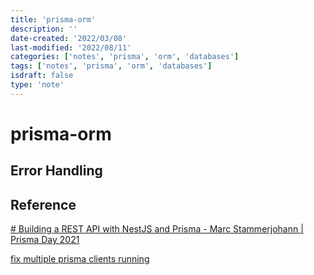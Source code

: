 ```yaml
---
title: 'prisma-orm'
description: ''
date-created: '2022/03/08'
last-modified: '2022/08/11'
categories: ['notes', 'prisma', 'orm', 'databases']
tags: ['notes', 'prisma', 'orm', 'databases']
isdraft: false
type: 'note'
---
```


# prisma-orm

## Error Handling

## Reference

[# Building a REST API with NestJS and Prisma - Marc Stammerjohann | Prisma Day 2021](https://www.youtube.com/watch?v=mmbd5hcQUaY)

[fix multiple prisma clients running](https://flaviocopes.com/prisma-fix-initialize-yet-vercel/)
